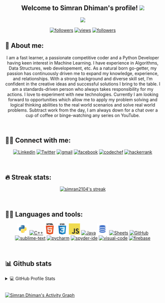 <h2 align="center">
  Welcome to Simran Dhiman's profile!
  <img src="https://media.giphy.com/media/hvRJCLFzcasrR4ia7z/giphy.gif" width="28">
</h2>

<p align="center">
  <img src="https://readme-typing-svg.herokuapp.com/?lines=Passionate%20Coder;Self%20taught%20Python%20Programmer&center=true&width=500&height=50">
</p>


<p align="center">
  <a href="https://www.youtube.com/c/DevProTips?sub_confirmation=1">
  <a href="https://twitter.com/simran_2104">
    <img alt="followers" title="Follow me on Twitter" src="https://img.shields.io/twitter/follow/simran_2104?color=55960c&labelColor=488207&label=Follow&logo=twitter&logoColor=white&style=for-the-badge"/></a>
    <a href="https://github.com/DenverCoder1/Simple-View-Counter">
    <img alt="views" title="Github views" src="https://komarev.com/ghpvc/?username=simran2104&label=github-profile-views"/></a>
  <a href="https://github.com/simran2104">
    <img alt="followers" title="Follow me on Github" src="https://img.shields.io/github/followers/simran2104?color=236ad3&labelColor=1155ba&style=for-the-badge&logo=github&label=Follow"/></a>
    </p>


## 👩 About me:
<p align='center'>
  I am a fast learner, a passionate competitive coder and a Python Developer having keen interest in Machine Learning. I have experience in Algorithms, Data Structures, web developement, etc. As a natural born go-getter, my passion has continuously driven me to expand my knowledge, experience, and relationships. With a strong background and diverse skill set, I’m confident in the creative ideas and successful solutions I bring to the table. I am a standards-driven person who always takes responsibility for my actions. I love to experiment with new technologies.
Currently I am looking forward to opportunities which allow me to apply my problem solving and logical thinking abilities to the real world scenarios and solve real world problems. Subtract work from the day, I am always down for a chat over a cup of coffee or binge-watching any series on YouTube.
</p><br>

## 🙋‍♂️ Connect with me:
<!-- Badges template - https://github.com/badges/shields -->
<p align="center">
  <a href="https://www.linkedin.com/in/simran2104/"><img alt="Linkedin" title="Linkedin" src="https://img.shields.io/badge/-linkedin-%230077B5?style=for-the-badge&logo=linkedin&logoColor=white"/></a>
  <a href="https://twitter.com/simran_2104"><img alt="Twitter" title="Twitter" src="https://img.shields.io/badge/-Twitter-1DA1F2?style=for-the-badge&logo=twitter&logoColor=white"/></a>
  <a href="mailto:simrandhiman5808@gmail.com"><img alt="gmail" title="gmail" src="https://img.shields.io/badge/-gmail-f53c20?style=for-the-badge&logo=gmail&logoColor=white"/></a>
  <a href="https://twitter.com/simran_2104"><img alt="facebook" title="facebook" src="https://img.shields.io/badge/-facebook-%231877F2?style=for-the-badge&logo=facebook&logoColor=white"/></a>
  <a href="https://www.codechef.com/users/simran_2104"><img alt="codechef" title="codechef" src="https://img.shields.io/badge/-codechef-935F31?style=for-the-badge&logo=codechef&logoColor=white"/></a>
  <a href="https://www.hackerrank.com/simran2104"><img alt="hackerrank" title="hackerrank" src="https://img.shields.io/badge/-hackerrank-0ec950?style=for-the-badge&logo=hackerrank&logoColor=white"/></a>
</p><br>

## 🔥 Streak stats:

<p align="center">
  <a href="#">
    <img  alt="simran2104's streak" src="https://github-readme-streak-stats.herokuapp.com/?user=simran2104&theme=black-ice&hide_border=true&stroke=0000&background=0D1117&ring=60D9FA&fire=60D9FA&currStreakLabel=60D9FA"/>
  </a>
</p><br>

## 👨‍💻 Languages and tools:

<p align="center">
  <a href="#">
    <img alt="Python" title="Python" height="36px" src="https://raw.githubusercontent.com/github/explore/80688e429a7d4ef2fca1e82350fe8e3517d3494d/topics/python/python.png"></a>
  
  <a href="#">
    <img alt="C++" title="C++" height="36px"
      src="https://img.icons8.com/color/48/000000/c-plus-plus-logo.png"></a>
      
 <a href="#">
    <img alt="HTML5" title="HTML5" height="36px" src="https://raw.githubusercontent.com/github/explore/80688e429a7d4ef2fca1e82350fe8e3517d3494d/topics/html/html.png"></a>
  <a href="#">
    <img alt="CSS3" title="CSS3" height="36px" src="https://raw.githubusercontent.com/github/explore/80688e429a7d4ef2fca1e82350fe8e3517d3494d/topics/css/css.png"></a>
      
  <a href="#">
    <img alt="JavaScript" title="JavaScript" height="36px" src="https://raw.githubusercontent.com/github/explore/80688e429a7d4ef2fca1e82350fe8e3517d3494d/topics/javascript/javascript.png"></a>
 
  <a href="#">
    <img alt="Java" title="Java" height="36px"
      src="https://img.icons8.com/color/48/000000/java-coffee-cup-logo.png"></a>
      
  <a href="#">
    <img alt="SQL" title="SQL" height="36px" src="https://raw.githubusercontent.com/github/explore/80688e429a7d4ef2fca1e82350fe8e3517d3494d/topics/sql/sql.png"></a>
  <a href="#"><img alt="Sheets" title="Sheets" height="36px" 
      src="https://img.icons8.com/color/48/000000/google-sheets.png"></a>
  <a href="#"><img alt="GitHub" title="GitHub" height="36px"
      src="https://i.imgur.com/DZgetVv.png"></a>
  <a href="#"><img alt="sublime-text" title="sublime-text" height="36px"
      src="https://img.icons8.com/fluent/48/000000/sublime-text.png"></a>
  <a href="#"><img alt="pycharm" title="Pycharm" height="36px"
      src="https://img.icons8.com/color/48/000000/pycharm.png"></a>
  <a href="#"><img alt="spyder-ide" title="spyder-ide" height="36px"
      src="https://img.icons8.com/fluent/48/000000/spyder-ide.png"></a>
  <a href="#"><img alt="visual-code" title="visual-code" height="36px"
      src="https://img.icons8.com/color/48/000000/visual-studio-code-2019.png"></a>
  <a href="#"><img alt="firebase" title="firebase" height="36px"
      src="https://img.icons8.com/color/48/000000/firebase.png"></a>
      
      
      
 
</p><br>

## 📊 Github stats


<details> 
  <summary>💻 GitHub Profile Stats</summary>
  <br/>
  <a href="#"><img src="https://github-readme-stats.vercel.app/api?username=simran2104&hide=issues&count_private=true&show_icons=true&theme=dark" width="350""></a>
</details>
<br>

<a href="#"><img alt="Simran Dhiman's Activity Graph" src="https://activity-graph.herokuapp.com/graph?username=simran2104&bg_color=0D1117&color=5BCDEC&line=5BCDEC&point=FFFFFF&hide_border=true" /></a>
